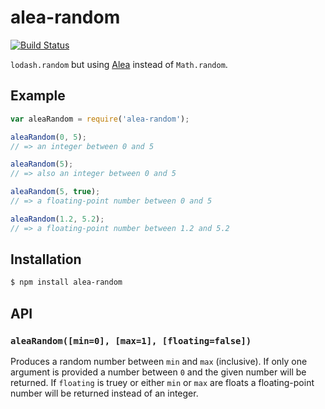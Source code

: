 # alea-random

[![Build Status](https://img.shields.io/travis/KenanY/alea-random.svg)](https://travis-ci.org/KenanY/alea-random)

`lodash.random` but using [Alea](https://github.com/coverslide/node-alea)
instead of `Math.random`.

## Example

```js
var aleaRandom = require('alea-random');

aleaRandom(0, 5);
// => an integer between 0 and 5

aleaRandom(5);
// => also an integer between 0 and 5

aleaRandom(5, true);
// => a floating-point number between 0 and 5

aleaRandom(1.2, 5.2);
// => a floating-point number between 1.2 and 5.2
```

## Installation

``` bash
$ npm install alea-random
```

## API

### `aleaRandom([min=0], [max=1], [floating=false])`

Produces a random number between `min` and `max` (inclusive). If only one
argument is provided a number between `0` and the given number will be returned.
If `floating` is truey or either `min` or `max` are floats a floating-point
number will be returned instead of an integer.